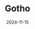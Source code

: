 ---
title: "Gotho"
date: 2024-11-15
draft: false
layout: "photo-series"
cover_image: "https://photos.jmkettle.com/portraits/gotho/01.webp"
series_images:
  - "https://photos.jmkettle.com/portraits/gotho/01.webp"
  - "https://photos.jmkettle.com/portraits/gotho/02.webp"
  - "https://photos.jmkettle.com/portraits/gotho/03.webp"
  - "https://photos.jmkettle.com/portraits/gotho/04.webp"
  - "https://photos.jmkettle.com/portraits/gotho/05.webp"
series_cloudflare_ids:
  - "5d1d851f-2348-4554-5c93-59122f89ff00"
  - "fdcd1a68-e31f-42cb-5be9-9f6c0a009800"
  - "5081dabc-5ba3-4cee-c717-fa48adaee000"
  - "6fd30139-9983-4af3-0201-e76565557a00"
  - "f1040e7a-9949-45aa-3126-3eb0a831f000"
series_alt_texts:
  - "portrait of gotho"
  - "portrait of gotho"
  - "portrait of gotho"
  - "portrait of gotho"
  - "portrait of gotho"
---